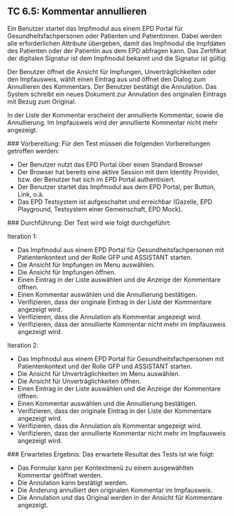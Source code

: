 ## TC 6.5: Kommentar annullieren
Ein Benutzer startet das Impfmodul aus einem EPD Portal für Gesundheitsfachpersonen oder Patienten und Patientinnen.  Dabei werden alle erforderlichen Attribute übergeben, damit das Impfmodul die Impfdaten des Patienten oder der Patientin aus dem EPD abfragen kann. Das Zertifikat der digitalen Signatur ist dem Impfmodul bekannt und die Signatur ist gültig.

Der Benutzer öffnet die Ansicht für Impfungen, Unverträglichkeiten oder den Impfausweis, wählt einen Eintrag aus und öffnet den Dialog zum Annullieren des Kommentars. Der Benutzer bestätigt die Annulation.  Das System schreibt ein neues Dokument zur Annulation des originalen Eintrags mit Bezug zum Original.  

In der Liste der Kommentar erscheint der annullierte Kommentar, sowie die Annullierung. Im Impfausweis wird der annullierte Kommentar nicht mehr angezeigt.

### Vorbereitung:
Für den Test müssen die folgenden Vorbereitungen getroffen werden:
- Der Benutzer nutzt das EPD Portal über einen Standard Browser
- Der Browser hat bereits eine aktive Session mit dem Identity Provider, bzw. der Benutzer hat sich im EPD Portal authentisiert.
- Der Benutzer startet das Impfmodul aus dem EPD Portal, per Button, Link, o.ä.  
- Das EPD Testsystem ist aufgeschaltet und erreichbar (Gazelle, EPD Playground, Testsystem einer Gemeinschaft, EPD Mock).

### Durchführung:
Der Test wird wie folgt durchgeführt:

Iteration 1:
- Das Impfmodul aus einem EPD Portal für Gesundheitsfachpersonen mit Patientenkontext und der Rolle GFP und ASSISTANT starten.
- Die Ansicht für Impfungen im Menu auswählen.
- Die Ansicht für Impfungen öffnen.
- Einen Eintrag in der Liste auswählen und die Anzeige der Kommentare öffnen.
- Einen Kommentar auswählen und die Annullierung bestätigen.
- Verifizieren, dass der originale Eintrag in der Liste der Kommentare angezeigt wird.
- Verifizieren, dass die Annulation als Kommentar angezeigt wird.
- Verifizieren, dass der annullierte Kommentar nicht mehr im Impfausweis angezeigt wird.

Iteration 2:
- Das Impfmodul aus einem EPD Portal für Gesundheitsfachpersonen mit Patientenkontext und der Rolle GFP und ASSISTANT starten.
- Die Ansicht für Unverträglichkeiten im Menu auswählen.
- Die Ansicht für Unverträglichkeiten öffnen.
- Einen Eintrag in der Liste auswählen und die Anzeige der Kommentare öffnen.
- Einen Kommentar auswählen und die Annullierung bestätigen.
- Verifizieren, dass der originale Eintrag in der Liste der Kommentare angezeigt wird.
- Verifizieren, dass die Annulation als Kommentar angezeigt wird.
- Verifizieren, dass der annullierte Kommentar nicht mehr im Impfausweis angezeigt wird.

### Erwartetes Ergebnis:
Das erwartete Resultat des Tests ist wie folgt:
- Das Formular kann per Kontextmenü zu einem ausgewählten Kommentar geöffnet werden.
- Die Annulation kann bestätigt werden.
- Die Änderung annulliert den originalen Kommentar im Impfausweis.
- Die Annulation und das Original werden in der Ansicht für Kommentare angezeigt.
